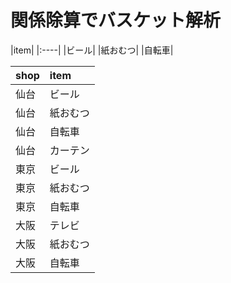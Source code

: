 # 関係除算でバスケット解析
<div>
|item|
|:----|
|ビール|
|紙おむつ|
|自転車|
</div>


|shop|item|
|:----|:----|
|仙台|ビール|
|仙台|紙おむつ|
|仙台|自転車|
|仙台|カーテン|
|東京|ビール|
|東京|紙おむつ|
|東京|自転車|
|大阪|テレビ|
|大阪|紙おむつ|
|大阪|自転車|
